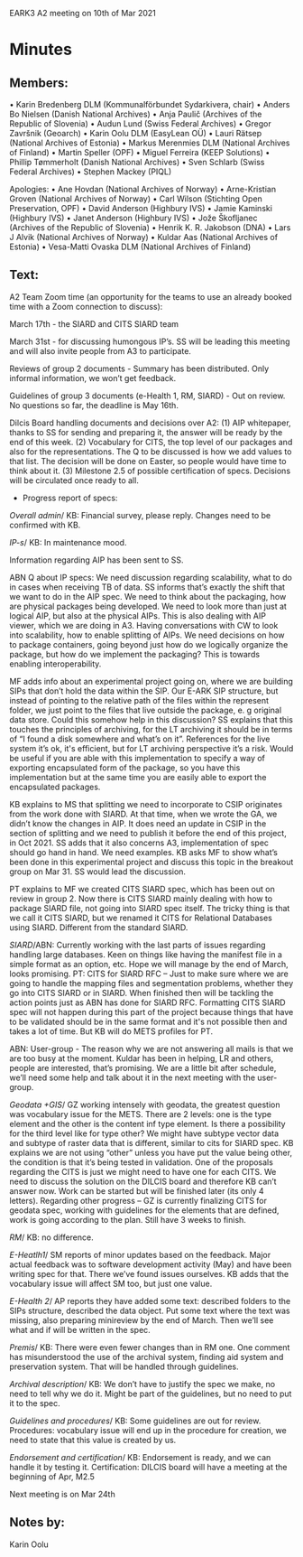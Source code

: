 EARK3 A2 meeting on 10th of Mar 2021

# Minutes

## Members:

• Karin Bredenberg DLM (Kommunalförbundet Sydarkivera, chair)
• Anders Bo Nielsen (Danish National Archives)
• Anja Paulič (Archives of the Republic of Slovenia) 
• Audun Lund (Swiss Federal Archives)
• Gregor Završnik (Geoarch)
• Karin Oolu DLM (EasyLean OÜ)
• Lauri Rätsep (National Archives of Estonia)
• Markus Merenmies DLM (National Archives of Finland)
• Martin Speller (OPF) 
• Miguel Ferreira (KEEP Solutions)
• Phillip Tømmerholt (Danish National Archives)
• Sven Schlarb (Swiss Federal Archives)
• Stephen Mackey (PIQL)

Apologies: 
• Ane Hovdan (National Archives of Norway)
• Arne-Kristian Groven (National Archives of Norway) 
• Carl Wilson (Stichting Open Preservation, OPF)
• David Anderson (Highbury IVS)
• Jamie Kaminski (Highbury IVS)
• Janet Anderson (Highbury IVS)
• Jože Škofljanec (Archives of the Republic of Slovenia)
• Henrik K. R. Jakobson (DNA)
• Lars J Alvik (National Archives of Norway)
• Kuldar Aas (National Archives of Estonia)
• Vesa-Matti Ovaska DLM (National Archives of Finland)



## Text: 

A2 Team Zoom time (an opportunity for the teams to use an already booked time with a Zoom connection to discuss):

March 17th - the SIARD and CITS SIARD team

March 31st - for discussing humongous IP’s. SS will be leading this meeting and will also invite people from A3 to participate.

Reviews of group 2 documents - Summary has been distributed. Only informal information, we won’t get feedback.

Guidelines of group 3 documents (e-Health 1, RM, SIARD) - Out on review. No questions so far, the deadline is May 16th.

Dilcis Board handling documents and decisions over A2: (1) AIP whitepaper, thanks to SS for sending and preparing it, the answer will be ready by the end of this week. (2) Vocabulary for CITS, the top level of our packages and also for the representations. The Q to be discussed is how we add values to that list. The decision will be done on Easter, so people would have time to think about it. (3) Milestone 2.5 of possible certification of specs. 
Decisions will be circulated once ready to all. 


- Progress report of specs:

*Overall admin*/ KB: Financial survey, please reply. Changes need to be confirmed with KB.

*IP-s*/ KB: In maintenance mood.

Information regarding AIP has been sent to SS. 

ABN Q about IP specs: We need discussion regarding scalability, what to do in cases when receiving TB of data. SS informs that’s exactly the shift that we want to do in the AIP spec. We need to think about the packaging, how are physical packages being developed. We need to look more than just at logical AIP, but also at the physical AIPs. This is also dealing with AIP viewer, which we are doing in A3. Having conversations with CW to look into scalability, how to enable splitting of AIPs. We need decisions on how to package containers, going beyond just how do we logically organize the package, but how do we implement the packaging? This is towards enabling interoperability. 

MF adds info about an experimental project going on, where we are building SIPs that don’t hold the data within the SIP. Our E-ARK SIP structure, but instead of pointing to the relative path of the files within the represent folder, we just point to the files that live outside the package, e. g original data store. Could this somehow help in this discussion? SS explains that this touches the principles of archiving, for the LT archiving it should be in terms of “I found a disk somewhere and what’s on it”. References for the live system it’s ok, it's efficient, but for LT archiving perspective it’s a risk. Would be useful if you are able with this implementation to specify a way of exporting encapsulated form of the package, so you have this implementation but at the same time you are easily able to export the encapsulated packages. 

KB explains to MS that splitting we need to incorporate to CSIP originates from the work done with SIARD. At that time, when we wrote the GA, we didn’t know the changes in AIP. It does need an update in CSIP in the section of splitting and we need to publish it before the end of this project, in Oct 2021. SS adds that it also concerns A3, implementation of spec should go hand in hand. We need examples. KB asks MF to show what’s been done in this experimental project and discuss this topic in the breakout group on Mar 31. SS would lead the discussion. 

PT explains to MF we created CITS SIARD spec, which has been out on review in group 2. Now there is CITS SIARD mainly dealing with how to package SIARD file, not going into SIARD spec itself. The tricky thing is that we call it CITS SIARD, but we renamed it CITS for Relational Databases using SIARD. Different from the standard SIARD. 
                                                                                                                     
*SIARD*/ABN: Currently working with the last parts of issues regarding handling large databases. Keen on things like having the manifest file in a simple format as an option, etc. Hope we will manage by the end of March, looks promising.  PT: CITS for SIARD RFC – Just to make sure where we are going to handle the mapping files and segmentation problems, whether they go into CITS SIARD or in SIARD. When finished then will be tackling the action points just as ABN has done for SIARD RFC. Formatting CITS SIARD spec will not happen during this part of the project because things that have to be validated should be in the same format and it's not possible then and takes a lot of time. But KB will do METS profiles for PT. 

ABN: User-group  - The reason why we are not answering all mails is that we are too busy at the moment. Kuldar has been in helping, LR and others, people are interested, that’s promising. We are a little bit after schedule, we’ll need some help and talk about it in the next meeting with the user-group. 

*Geodata +GIS*/ GZ working intensely with geodata, the greatest question was vocabulary issue for the METS. There are 2 levels: one is the type element and the other is the content inf type element. Is there a possibility for the third level like for type other? We might have subtype vector data and subtype of raster data that is different, similar to cits for SIARD spec.  KB explains we are not using “other” unless you have put the value being other, the condition is that it’s being tested in validation. One of the proposals regarding the CITS is just we might need to have one for each CITS.  We need to discuss the solution on the DILCIS board and therefore KB can’t answer now. Work can be started but will be finished later (its only 4 letters). Regarding other progress – GZ is currently finalizing CITS for geodata spec, working with guidelines for the elements that are defined, work is going according to the plan. Still have 3 weeks to finish. 

*RM*/ KB: no difference.   

*E-Heatlh1*/ SM reports of minor updates based on the feedback. Major actual feedback was to software development activity (May) and have been writing spec for that. There we’ve found issues ourselves. KB adds that the vocabulary issue will affect SM too, but just one value. 

*E-Health 2*/ AP reports they have added some text: described folders to the SIPs structure, described the data object. Put some text where the text was missing, also preparing minireview by the end of March. Then we’ll see what and if will be written in the spec. 

*Premis*/ KB: There were even fewer changes than in RM one. One comment has misunderstood the use of the archival system, finding aid system and preservation system. That will be handled through guidelines. 

*Archival description*/ KB: We don’t have to justify the spec we make, no need to tell why we do it. Might be part of the guidelines, but no need to put it to the spec. 

*Guidelines and procedures*/ KB: Some guidelines are out for review. Procedures: vocabulary issue will end up in the procedure for creation, we need to state that this value is created by us. 

*Endorsement and certification*/ KB: Endorsement is ready, and we can handle it by testing it. Certification: DILCIS board will have a meeting at the beginning of Apr, M2.5

Next meeting is on Mar 24th 

## Notes by: 

Karin Oolu

